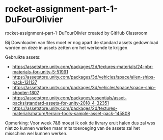 # rocket-assignment-part-1-DuFourOlivier
rocket-assignment-part-1-DuFourOlivier created by GitHub Classroom

Bij Downloaden van files moet er nog apart de standard assets gedownload worden en deze in assets zetten om het werkende te krijgen.

Gebruikte assets:
- https://assetstore.unity.com/packages/2d/textures-materials/24-pbr-materials-for-unity-5-51991
- https://assetstore.unity.com/packages/3d/vehicles/space/alien-ships-pack-131137
- https://assetstore.unity.com/packages/3d/vehicles/space/space-ship-shooter-1807
- https://assetstore.unity.com/packages/essentials/asset-packs/standard-assets-for-unity-2018-4-32351
- https://assetstore.unity.com/packages/2d/textures-materials/nature/terrain-tools-sample-asset-pack-145808

Opmerking:
Voor week 7&8 moest ik ook de livrary eruit halen dus zal wss niet zo kunnen werken maar mits toevoeging van de assets zal het misschien wel kunnen werken.
